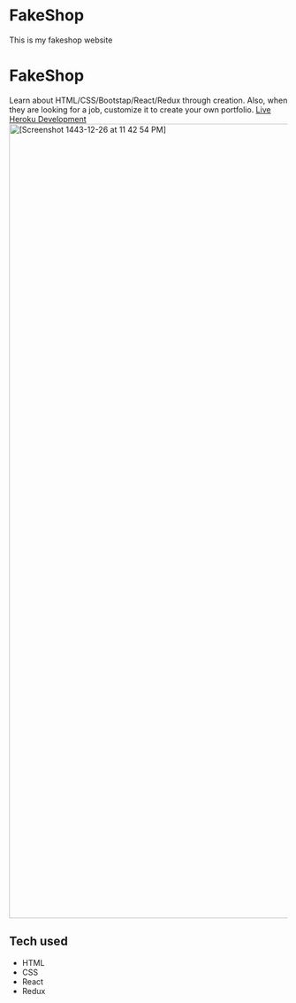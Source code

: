 # FakeShop
This is my fakeshop website
# FakeShop
Learn about HTML/CSS/Bootstap/React/Redux through creation. Also, when they are looking for a job, customize it to create your own portfolio.
[Live Heroku Development](https://portfolio-saharukh.herokuapp.com/)
<img width="1436" alt="[Screenshot 1443-12-26 at 11 42 54 PM]" src="(https://user-images.githubusercontent.com/102286564/181179350-4add42bb-fe20-4817-8cf1-1eab01fdfb6d.png)">
## Tech used
* HTML
* CSS
* React
* Redux
